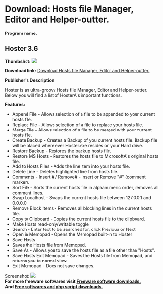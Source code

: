# Download: Hosts file Manager, Editor and Helper-outter.

**Program name:**

## Hoster 3.6

  
**Thumbshot:** ![](http://www.freewarefiles.com/screenshot/hoster36_md.gif)   
  
**Download link:** [Download Hosts file Manager, Editor and Helper-outter.](http://freesoftwares.boysofts.com/Hoster_program_24276.html)  
  


**Publisher's Description**  
  


Hoster is an ultra-groovy Hosts file Manager, Editor and Helper-outter. Below you will find a list of HosterA's important functions. 

**Features:**

  * Append File - Allows selection of a file to be appended to your current hosts file. 
  * Replace File - Allows selection of a file to replace your hosts file. 
  * Merge File - Allows selection of a file to be merged with your current hosts file. 
  * Create Backup - Creates a Backup of you current hosts file. Backup file will be placed where ever Hoster.exe resides on your Hard drive. 
  * Restore Backup - Restores the backup hosts file. 
  * Restore MS Hosts - Restores the hosts file to MicrosoftA's original hosts file. 
  * Add to Hosts Files - Adds the line item into your hosts file. 
  * Delete Line - Deletes highlighted line from hosts file. 
  * Comments - Insert # / Remove# - Insert or Remove "#" (comment marker). 
  * Sort File - Sorts the current hosts file in alphanumeric order, removes all comment lines. 
  * Swap Localhost - Swaps the current hosts file between 127.0.0.1 and 0.0.0.0 
  * Remove Block Items - Removes all blocking lines in the current hosts file. 
  * Copy to Clipboard - Copies the current hosts file to the clipboard. 
  * Make Hosts read-only/writable toggle 
  * Search - Enter text to be searched for, click Previous or Next. 
  * Open in Memopad - Opens the Memopad built-in to Hoster 
  * Save Hosts 
  * Saves the Hosts file from Memopad. 
  * Save As - Allows you to save the hosts file as a file other than "Hosts". 
  * Save Hosts Exit Memopad - Saves the Hosts file from Memopad, and returns you to normal view. 
  * Exit Memopad - Does not save changes. 

  
  
Screenshot: ![](http://www.freewarefiles.com/screenshot/hoster36.gif)   
**For more freeware softwares visit [Freeware software downloads.](http://freesoftwares.boysofts.com/)**   
**And [Free softwares and php script downloads.](http://www.boysofts.com/)**
